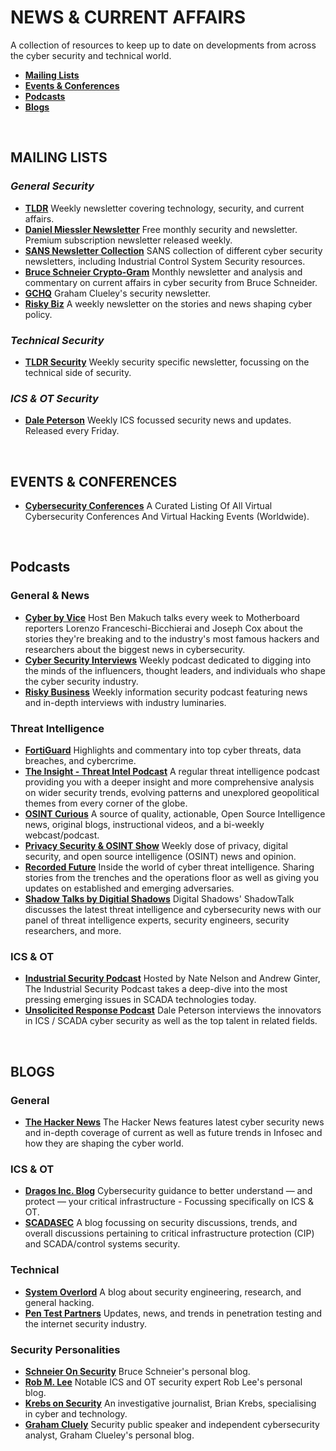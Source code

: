 # NEWS & CURRENT AFFAIRS
A collection of resources to keep up to date on developments from across the cyber security and technical world.

- [**Mailing Lists**](#mailing)
- [**Events & Conferences**](#events)
- [**Podcasts**](#podcast)
- [**Blogs**](#blog)
<br/>

<a name="mailing"></a>
## MAILING LISTS
### _General Security_
* [**TLDR**](https://www.tldrnewsletter.com/) Weekly newsletter covering technology, security, and current affairs. 
* [**Daniel Miessler Newsletter**](https://danielmiessler.com/) Free monthly security and newsletter. Premium subscription newsletter released weekly. 
* [**SANS Newsletter Collection**](https://www.sans.org/newsletters/) SANS collection of different cyber security newsletters, including Industrial Control System Security resources. 
* [**Bruce Schneier Crypto-Gram**](https://www.schneier.com/crypto-gram/subscribe/) Monthly newsletter and analysis and commentary on current affairs in cyber security from Bruce Schneider. 
* [**GCHQ**](https://grahamcluley.com/gchq-newsletter/) Graham Clueley's security newsletter. 
* [**Risky Biz**](https://srslyriskybiz.substack.com/subscribe) A weekly newsletter on the stories and news shaping cyber policy.

### _Technical Security_
* [**TLDR Security**](https://tldrsec.com/newsletter/) Weekly security specific newsletter, focussing on the technical side of security. 

### _ICS & OT Security_
* [**Dale Peterson**](https://dale-peterson.com/digital-bond-archives/) Weekly ICS focussed security news and updates. Released every Friday. 
<br/>

<a name="events"></a>
## EVENTS & CONFERENCES
* [**Cybersecurity Conferences**](https://infosec-conferences.com/) A Curated Listing Of All Virtual Cybersecurity Conferences And Virtual Hacking Events (Worldwide). 
<br/>

<a name="podcast"></a>
## Podcasts 
### General & News
* [**Cyber by Vice**](https://www.vice.com/en/topic/cyber-podcast) Host Ben Makuch talks every week to Motherboard reporters Lorenzo Franceschi-Bicchierai and Joseph Cox about the stories they're breaking and to the industry's most famous hackers and researchers about the biggest news in cybersecurity.
* [**Cyber Security Interviews**](https://cybersecurityinterviews.com/) Weekly podcast dedicated to digging into the minds of the influencers, thought leaders, and individuals who shape the cyber security industry.
* [**Risky Business**](https://risky.biz/) Weekly information security podcast featuring news and in-depth interviews with industry luminaries.

### Threat Intelligence
* [**FortiGuard**](https://www.fortiguard.com/podcasts) Highlights and commentary into top cyber threats, data breaches, and cybercrime.
* [**The Insight - Threat Intel Podcast**](https://landing.intelligencefusion.co.uk/threat-intelligence-podcast-yellowhammer-brexit) A regular threat intelligence podcast providing you with a deeper insight and more comprehensive analysis on wider security trends, evolving patterns and unexplored geopolitical themes from every corner of the globe.
* [**OSINT Curious**](https://osintcurio.us/) A source of quality, actionable, Open Source Intelligence news, original blogs, instructional videos, and a bi-weekly webcast/podcast.
* [**Privacy Security & OSINT Show**](https://inteltechniques.com/podcast.html) Weekly dose of privacy, digital security, and open source intelligence (OSINT) news and opinion.
* [**Recorded Future**](https://www.recordedfuture.com/resources/podcast/) Inside the world of cyber threat intelligence. Sharing stories from the trenches and the operations floor as well as giving you updates on established and emerging adversaries.
* [**Shadow Talks by Digitial Shadows**](https://resources.digitalshadows.com/threat-intelligence-podcast-shadowtalk) Digital Shadows' ShadowTalk discusses the latest threat intelligence and cybersecurity news with our panel of threat intelligence experts, security engineers, security researchers, and more.

### ICS & OT
* [**Industrial Security Podcast**](https://waterfall-security.com/scada-security/podcasts-on-ics-cybersecurity/) Hosted by Nate Nelson and Andrew Ginter, The Industrial Security Podcast takes a deep-dive into the most pressing emerging issues in SCADA technologies today. 
* [**Unsolicited Response Podcas‪t‬**](https://dale-peterson.com/podcast-2/) Dale Peterson interviews the innovators in ICS / SCADA cyber security as well as the top talent in related fields. 
<br/>

<a name="blog"></a>
## BLOGS 
### General
* [**The Hacker News**](https://thehackernews.com/) The Hacker News features latest cyber security news and in-depth coverage of current as well as future trends in Infosec and how they are shaping the cyber world. 

### ICS & OT
* [**Dragos Inc. Blog**](https://dragos.com/blog/) Cybersecurity guidance to better understand — and protect — your critical infrastructure - Focussing specifically on ICS & OT.
* [**SCADASEC**](https://scadamag.infracritical.com/) A blog focussing on security discussions, trends, and overall discussions pertaining to critical infrastructure protection (CIP) and SCADA/control systems security. 

### Technical
* [**System Overlord**](https://systemoverlord.com/) A blog about security engineering, research, and general hacking. 
* [**Pen Test Partners**](https://www.pentestpartners.com/security-blog/) Updates, news, and trends in penetration testing and the internet security industry.

### Security Personalities
* [**Schneier On Security**](https://www.schneier.com/) Bruce Schneier's personal blog. 
* [**Rob M. Lee**](https://www.robertmlee.org/blog/) Notable ICS and OT security expert Rob Lee's personal blog. 
* [**Krebs on Security**](https://krebsonsecurity.com/) An investigative journalist, Brian Krebs, specialising in cyber and technology. 
* [**Graham Cluely**](https://grahamcluley.com/) Security public speaker and independent cybersecurity analyst, Graham Clueley's personal blog. 




